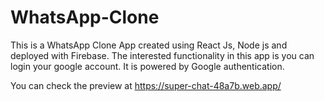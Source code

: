 # WhatsApp-Clone

This is a WhatsApp Clone App created using React Js, Node js and deployed with Firebase. 
The interested functionality in this app is you can login your google account. It is powered by Google authentication. 

You can check the preview at https://super-chat-48a7b.web.app/
